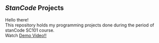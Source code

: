 ## *StanCode* Projects
Hello there!\
This repository holds my programming projects done during the period of stanCode SC101 course.\
Watch [Demo Video!!](https://www.youtube.com/playlist?app=desktop&list=PL6FWNwNPGCE56gP3lxhYPLoUbqE_unUiP)
